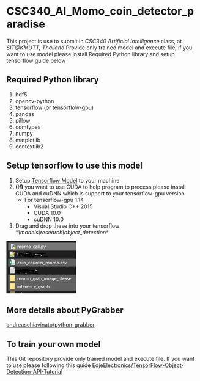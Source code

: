 # CSC340_AI_Momo_coin_detector_paradise
This project is use to submit in _CSC340 Artificial Intelligence_ class, at _SIT@KMUTT, Thailand_
Provide only trained model and execute file, if you want to use model please install Required Python library and setup tensorflow guide below

## Required Python library
1. hdf5
2. opencv-python
3. tensorflow (or tensorflow-gpu)
4. pandas
5. pillow
6. comtypes
7. numpy
8. matplotlib
9. contextlib2

## Setup tensorflow to use this model
1. Setup [Tensorflow Model](https://github.com/tensorflow/models) to your machine
2. **(If)** you want to use CUDA to help program to precess please install CUDA and cuDNN which is support to your tensorflow-gpu version
   * For tensorflow-gpu 1.14
     * Visual Studio C++ 2015
     * CUDA 10.0
     * cuDNN 10.0
3. Drag and drop these into your tensorflow **\models\research\object_detection\**
<img src="/docs/01.JPG">
    
## More details about PyGrabber
[andreaschiavinato/python_grabber](https://github.com/andreaschiavinato/python_grabber)

## To train your own model
This Git repository provide only trained model and execute file.
If you want to use please following this guide
[EdjeElectronics/TensorFlow-Object-Detection-API-Tutorial](https://github.com/EdjeElectronics/TensorFlow-Object-Detection-API-Tutorial-Train-Multiple-Objects-Windows-10#2-set-up-tensorflow-directory-and-anaconda-virtual-environment)
